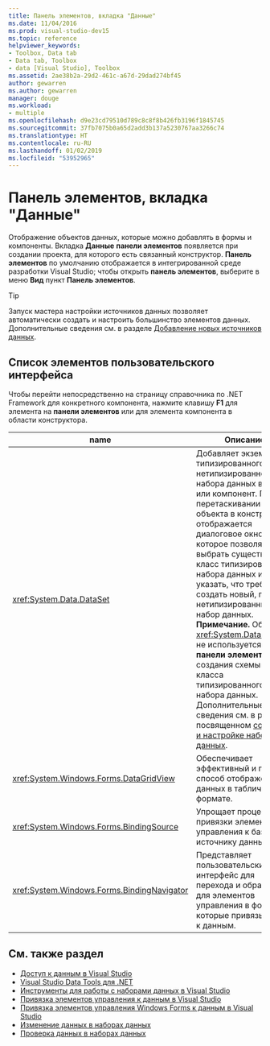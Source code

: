 ```yaml
---
title: Панель элементов, вкладка "Данные"
ms.date: 11/04/2016
ms.prod: visual-studio-dev15
ms.topic: reference
helpviewer_keywords:
- Toolbox, Data tab
- Data tab, Toolbox
- data [Visual Studio], Toolbox
ms.assetid: 2ae38b2a-29d2-461c-a67d-29dad274bf45
author: gewarren
ms.author: gewarren
manager: douge
ms.workload:
- multiple
ms.openlocfilehash: d9e23cd79510d789c8c8f8b426fb3196f1845745
ms.sourcegitcommit: 37fb7075b0a65d2add3b137a5230767aa3266c74
ms.translationtype: HT
ms.contentlocale: ru-RU
ms.lasthandoff: 01/02/2019
ms.locfileid: "53952965"
---
```

# <a name="toolbox-data-tab"></a>Панель элементов, вкладка "Данные"

Отображение объектов данных, которые можно добавлять в формы и компоненты. Вкладка **Данные** **панели элементов** появляется при создании проекта, для которого есть связанный конструктор. **Панель элементов** по умолчанию отображается в интегрированной среде разработки Visual Studio; чтобы открыть **панель элементов**, выберите в меню **Вид** пункт **Панель элементов**.

> [!TIP]
> Запуск мастера настройки источников данных позволяет автоматически создать и настроить большинство элементов данных. Дополнительные сведения см. в разделе [Добавление новых источников данных](../../data-tools/add-new-data-sources.md).

## <a name="ui-element-list"></a>Список элементов пользовательского интерфейса

Чтобы перейти непосредственно на страницу справочника по .NET Framework для конкретного компонента, нажмите клавишу **F1** для элемента на **панели элементов** или для элемента компонента в области конструктора.

|name|Описание|
|----------|-----------------|
|<xref:System.Data.DataSet>|Добавляет экземпляр типизированного или нетипизированного набора данных в форму или компонент. При перетаскивании объекта в конструктор отображается диалоговое окно, которое позволяет выбрать существующий класс типизированного набора данных или указать, что требуется создать новый, пустой, нетипизированный набор данных. **Примечание.**  Объект <xref:System.Data.DataSet> не используется на **панели элементов** для создания схемы и класса типизированного набора данных. Дополнительные сведения см. в разделе, посвященном [созданию и настройке наборов данных](../../data-tools/create-and-configure-datasets-in-visual-studio.md).|
|<xref:System.Windows.Forms.DataGridView>|Обеспечивает эффективный и гибкий способ отображения данных в табличном формате.|
|<xref:System.Windows.Forms.BindingSource>|Упрощает процесс привязки элементов управления к базовому источнику данных.|
|<xref:System.Windows.Forms.BindingNavigator>|Представляет пользовательский интерфейс для перехода и обработки для элементов управления в форме, которые привязываются к данным.|

## <a name="see-also"></a>См. также раздел

- [Доступ к данным в Visual Studio](../../data-tools/accessing-data-in-visual-studio.md)
- [Visual Studio Data Tools для .NET](../../data-tools/visual-studio-data-tools-for-dotnet.md)
- [Инструменты для работы с наборами данных в Visual Studio](../../data-tools/dataset-tools-in-visual-studio.md)
- [Привязка элементов управления к данным в Visual Studio](../../data-tools/bind-controls-to-data-in-visual-studio.md)
- [Привязка элементов управления Windows Forms к данным в Visual Studio](../../data-tools/bind-windows-forms-controls-to-data-in-visual-studio.md)
- [Изменение данных в наборах данных](../../data-tools/edit-data-in-datasets.md)
- [Проверка данных в наборах данных](../../data-tools/validate-data-in-datasets.md)